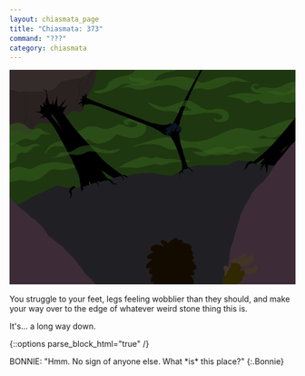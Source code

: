 ```yaml
---
layout: chiasmata_page
title: "Chiasmata: 373"
command: "???"
category: chiasmata
---
```


![373](/chiasmata/images/narrative/371.png)

You struggle to your feet, legs feeling wobblier than they should, and make your way over to the edge of whatever weird stone thing this is.

It's... a long way down.

{::options parse_block_html="true" /}
<div class="dialogue">
BONNIE: "Hmm. No sign of anyone else. What *is* this place?" 
{:.Bonnie}
</div>